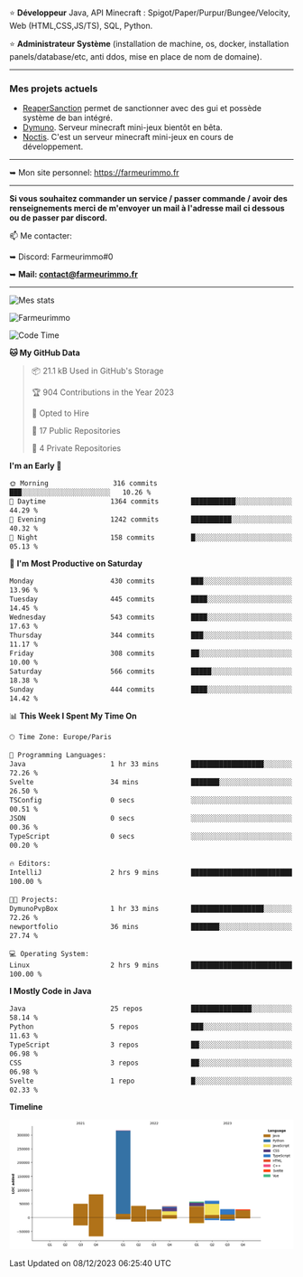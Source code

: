 ⭐ **Développeur** Java, API Minecraft : Spigot/Paper/Purpur/Bungee/Velocity, Web (HTML,CSS,JS/TS), SQL, Python.

⭐ **Administrateur Système** (installation de machine, os, docker, installation panels/database/etc, anti ddos, mise en place de nom de domaine).

---

### Mes projets actuels
- [ReaperSanction](https://www.spigotmc.org/resources/reapersanction.89580/) permet de sanctionner avec des gui et possède système de ban intégré.
- [Dymuno](https://discord.gg/dymuno-community-986460742293282886). Serveur minecraft mini-jeux bientôt en bêta.
- [Noctis](https://discord.gg/ydRurvUJ8U). C'est un serveur minecraft mini-jeux en cours de développement.

---

➥ Mon site personnel: https://farmeurimmo.fr

---

**Si vous souhaitez commander un service / passer commande / avoir des renseignements merci de m'envoyer un mail à l'adresse mail ci dessous ou de passer par discord.**

📫 Me contacter:
 
   ➥ Discord: Farmeurimmo#0
   
   ➥ **Mail: contact@farmeurimmo.fr**

---

![Mes stats](https://github-readme-stats.farmeurimmo.fr/api?username=Farmeurimmo&count_private=true&show_icons=true&theme=radical)

<img src="https://komarev.com/ghpvc/?username=Farmeurimmo" alt="Farmeurimmo" />

<!--START_SECTION:waka-->
![Code Time](http://img.shields.io/badge/Code%20Time-1%2C034%20hrs%206%20mins-blue)

**🐱 My GitHub Data** 

> 📦 21.1 kB Used in GitHub's Storage 
 > 
> 🏆 904 Contributions in the Year 2023
 > 
> 💼 Opted to Hire
 > 
> 📜 17 Public Repositories 
 > 
> 🔑 4 Private Repositories 
 > 
**I'm an Early 🐤** 

```text
🌞 Morning                316 commits         ███░░░░░░░░░░░░░░░░░░░░░░   10.26 % 
🌆 Daytime                1364 commits        ███████████░░░░░░░░░░░░░░   44.29 % 
🌃 Evening                1242 commits        ██████████░░░░░░░░░░░░░░░   40.32 % 
🌙 Night                  158 commits         █░░░░░░░░░░░░░░░░░░░░░░░░   05.13 % 
```
📅 **I'm Most Productive on Saturday** 

```text
Monday                   430 commits         ███░░░░░░░░░░░░░░░░░░░░░░   13.96 % 
Tuesday                  445 commits         ████░░░░░░░░░░░░░░░░░░░░░   14.45 % 
Wednesday                543 commits         ████░░░░░░░░░░░░░░░░░░░░░   17.63 % 
Thursday                 344 commits         ███░░░░░░░░░░░░░░░░░░░░░░   11.17 % 
Friday                   308 commits         ██░░░░░░░░░░░░░░░░░░░░░░░   10.00 % 
Saturday                 566 commits         █████░░░░░░░░░░░░░░░░░░░░   18.38 % 
Sunday                   444 commits         ████░░░░░░░░░░░░░░░░░░░░░   14.42 % 
```


📊 **This Week I Spent My Time On** 

```text
🕑︎ Time Zone: Europe/Paris

💬 Programming Languages: 
Java                     1 hr 33 mins        ██████████████████░░░░░░░   72.26 % 
Svelte                   34 mins             ███████░░░░░░░░░░░░░░░░░░   26.50 % 
TSConfig                 0 secs              ░░░░░░░░░░░░░░░░░░░░░░░░░   00.51 % 
JSON                     0 secs              ░░░░░░░░░░░░░░░░░░░░░░░░░   00.36 % 
TypeScript               0 secs              ░░░░░░░░░░░░░░░░░░░░░░░░░   00.20 % 

🔥 Editors: 
IntelliJ                 2 hrs 9 mins        █████████████████████████   100.00 % 

🐱‍💻 Projects: 
DymunoPvpBox             1 hr 33 mins        ██████████████████░░░░░░░   72.26 % 
newportfolio             36 mins             ███████░░░░░░░░░░░░░░░░░░   27.74 % 

💻 Operating System: 
Linux                    2 hrs 9 mins        █████████████████████████   100.00 % 
```

**I Mostly Code in Java** 

```text
Java                     25 repos            ███████████████░░░░░░░░░░   58.14 % 
Python                   5 repos             ███░░░░░░░░░░░░░░░░░░░░░░   11.63 % 
TypeScript               3 repos             ██░░░░░░░░░░░░░░░░░░░░░░░   06.98 % 
CSS                      3 repos             ██░░░░░░░░░░░░░░░░░░░░░░░   06.98 % 
Svelte                   1 repo              █░░░░░░░░░░░░░░░░░░░░░░░░   02.33 % 
```



**Timeline**

![Lines of Code chart](https://raw.githubusercontent.com/Farmeurimmo/Farmeurimmo/main/assets/bar_graph.png)


 Last Updated on 08/12/2023 06:25:40 UTC
<!--END_SECTION:waka-->
